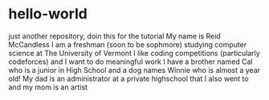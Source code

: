 # hello-world
just another repository, doin this for the tutorial
My name is Reid McCandless
I am a freshman (soon to be sophmore) studying computer science at The University of Vermont
I like coding competitions (particularly codeforces) and I want to do meaningful work
I have a brother named Cal who is a junior in High School and a dog names Winnie who is almost a year old!
My dad is an administrator at a private highschool that I also went to and my mom is an artist
